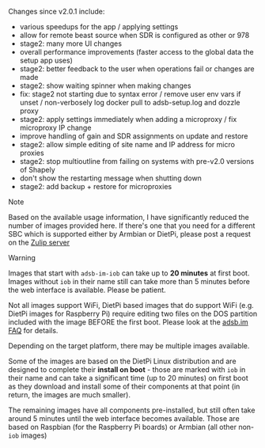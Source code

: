 Changes since v2.0.1 include:
- various speedups for the app / applying settings
- allow for remote beast source when SDR is configured as other or 978
- stage2: many more UI changes
- overall performance improvements (faster access to the global data the setup app uses)
- stage2: better feedback to the user when operations fail or changes are made
- stage2: show waiting spinner when making changes
- fix: stage2 not starting due to syntax error / remove user env vars if unset / non-verbosely log docker pull to adsb-setup.log and dozzle proxy
- stage2: apply settings immediately when adding a microproxy / fix microproxy IP change
- improve handling of gain and SDR assignments on update and restore
- stage2: allow simple editing of site name and IP address for micro proxies
- stage2: stop multioutline from failing on systems with pre-v2.0 versions of Shapely
- don't show the restarting message when shutting down
- stage2: add backup + restore for microproxies

> [!NOTE]
> Based on the available usage information, I have significantly reduced the number of images provided here. If there's one that you need for a different SBC which is supported either by Armbian or DietPi, please post a request on the [Zulip server](https://adsblol.zulipchat.com/#narrow/stream/391168-adsb-feeder-image)

> [!WARNING]
> Images that start with `adsb-im-iob` can take up to **20 minutes** at first boot. Images without `iob` in their name still can take more than 5 minutes before the web interface is available. Please be patient.
>
> Not all images support WiFi, DietPi based images that do support WiFi (e.g. DietPi images for Raspberry Pi) require editing two files on the DOS partition included with the image BEFORE the first boot. Please look at the [adsb.im FAQ](https://adsb.im/faq) for details.

Depending on the target platform, there may be multiple images available.

Some of the images are based on the DietPi Linux distribution and are designed to complete their **install on boot** - those are marked with `iob` in their name and can take a significant time (up to 20 minutes) on first boot as they download and install some of their components at that point (in return, the images are much smaller).

The remaining images have all components pre-installed, but still often take around 5 minutes until the web interface becomes available. Those are based on Raspbian (for the Raspberry Pi boards) or Armbian (all other non-`iob` images)



